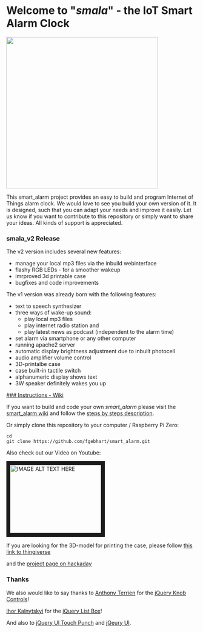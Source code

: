 # Welcome to "_smala_" - the IoT Smart Alarm Clock

<img src="http://i.imgur.com/erhxXFE.jpg" width="400">

This smart_alarm project provides an easy to build and program Internet of Things alarm clock. We would love to see you build your own version of it. It is designed, such that you can adapt your needs and improve it easily. Let us know if you want to contribute to this repository or simply want to share your ideas. All kinds of support is appreciated. 

### smala_v2 Release

The v2 version includes several new features:

* manage your local mp3 files via the inbuild webinterface
* flashy RGB LEDs - for a smoother wakeup
* imrproved 3d printable case
* bugfixes and code improvements

The v1 version was already born with the following features:

* text to speech synthesizer
* three ways of wake-up sound:
    - play local mp3 files
    - play internet radio station and
    - play latest news as podcast (independent to the alarm time)
* set alarm via smartphone or any other computer
* running apache2 server
* automatic display brightness adjustment due to inbuilt photocell
* audio amplifier volume control
* 3D-printalbe case
* case built-in tactile switch
* alphanumeric display shows text
* 3W speaker definitely wakes you up


[### Instructions - Wiki](https://github.com/fgebhart/smart_alarm/wiki)


If you want to build and code your own _smart_alarm_ please visit the [smart_alarm wiki](https://github.com/fgebhart/smart_alarm/wiki) and follow the [steps by steps description](https://github.com/fgebhart/smart_alarm/wiki/1.-Set-up-Raspberry-Pi-Zero).

Or simply clone this repository to your computer / Raspberry Pi Zero:

```
cd
git clone https://github.com/fgebhart/smart_alarm.git
```

Also check out our Video on Youtube:

<a href="https://www.youtube.com/watch?v=BQ0yeRbUKlk" target="_blank"><img src="http://img.youtube.com/vi/BQ0yeRbUKlk/0.jpg" 
alt="IMAGE ALT TEXT HERE" width="240" height="180" border="10" /></a>

If you are looking for the 3D-model for printing the case, please follow [this link to thingiverse](http://www.thingiverse.com/thing:2009740)

and the [project page on hackaday](https://hackaday.io/project/19230-iot-smart-alarm-clock)


### Thanks 

We also would like to say thanks to
<a href="https://github.com/aterrien">Anthony Terrien</a> for the <a href="https://github.com/aterrien/jQuery-Knob">jQuery Knob Controls</a>!

<a href="https://github.com/ikalnytskyi">Ihor Kalnytskyi</a> for the <a href="https://github.com/ikalnytskyi/listbox.js">jQuery List Box</a>!

And also to <a href="http://touchpunch.furf.com/">jQuery UI Touch Punch</a> and <a href="https://jqueryui.com/">jQeury UI</a>.


